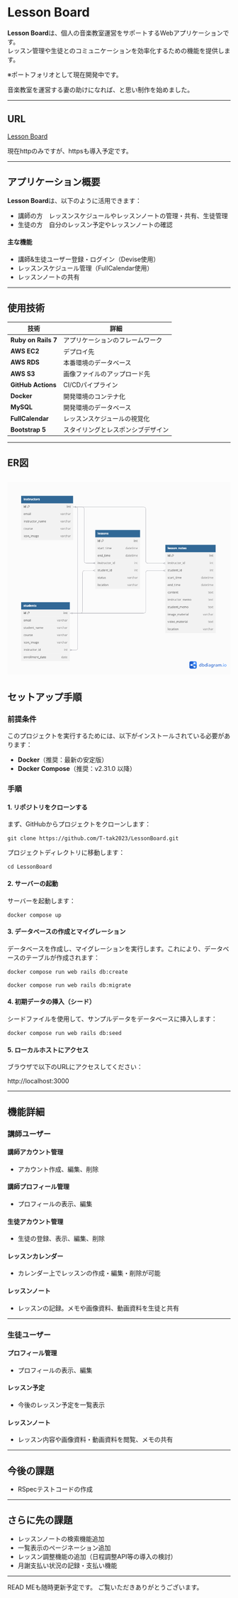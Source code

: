 # Lesson Board
 
**Lesson Board**は、個人の音楽教室運営をサポートするWebアプリケーションです。<br>
レッスン管理や生徒とのコミュニケーションを効率化するための機能を提供します。

 ※ポートフォリオとして現在開発中です。 

音楽教室を運営する妻の助けになれば、と思い制作を始めました。
 
---

## URL

[Lesson Board](http://54.92.39.204/)

現在httpのみですが、httpsも導入予定です。

---

## アプリケーション概要

**Lesson Board**は、以下のように活用できます：

- 講師の方　レッスンスケジュールやレッスンノートの管理・共有、生徒管理  
- 生徒の方　自分のレッスン予定やレッスンノートの確認

#### 主な機能

- 講師&生徒ユーザー登録・ログイン（Devise使用）
- レッスンスケジュール管理（FullCalendar使用）
- レッスンノートの共有

---

## 使用技術

| 技術               | 詳細                                |
|--------------------|-------------------------------------|
| **Ruby on Rails 7** | アプリケーションのフレームワーク |
| **AWS EC2**         | デプロイ先     |
| **AWS RDS**         | 本番環境のデータベース              |
| **AWS S3**          | 画像ファイルのアップロード先          |
| **GitHub Actions**  | CI/CDパイプライン                  |
| **Docker**          | 開発環境のコンテナ化                |
| **MySQL**           | 開発環境のデータベース              |
| **FullCalendar**    | レッスンスケジュールの視覚化         |
| **Bootstrap 5**     | スタイリングとレスポンシブデザイン   |

---
## ER図
![ER Diagram](er_diagram.png)
---

## セットアップ手順

### 前提条件

このプロジェクトを実行するためには、以下がインストールされている必要があります：

- **Docker**（推奨：最新の安定版）
- **Docker Compose**（推奨：v2.31.0 以降）

### 手順

#### **1. リポジトリをクローンする**

まず、GitHubからプロジェクトをクローンします：

```
git clone https://github.com/T-tak2023/LessonBoard.git
```
プロジェクトディレクトリに移動します：
```
cd LessonBoard
```

#### **2. サーバーの起動**

サーバーを起動します：
```
docker compose up  
```
#### **3. データベースの作成とマイグレーション**

データベースを作成し、マイグレーションを実行します。これにより、データベースのテーブルが作成されます：
```
docker compose run web rails db:create
```
```
docker compose run web rails db:migrate  
```
#### **4. 初期データの挿入（シード）**

シードファイルを使用して、サンプルデータをデータベースに挿入します：
```
docker compose run web rails db:seed  
```

#### **5. ローカルホストにアクセス**
ブラウザで以下のURLにアクセスしてください：

http://localhost:3000  


---

## 機能詳細

### 講師ユーザー

#### 講師アカウント管理
- アカウント作成、編集、削除

#### 講師プロフィール管理
- プロフィールの表示、編集

#### 生徒アカウント管理
- 生徒の登録、表示、編集、削除

#### レッスンカレンダー
- カレンダー上でレッスンの作成・編集・削除が可能

#### レッスンノート
- レッスンの記録。メモや画像資料、動画資料を生徒と共有

---

### 生徒ユーザー

#### プロフィール管理
- プロフィールの表示、編集

#### レッスン予定
- 今後のレッスン予定を一覧表示

#### レッスンノート
- レッスン内容や画像資料・動画資料を閲覧、メモの共有

---

## 今後の課題

- RSpecテストコードの作成

---

## さらに先の課題

- レッスンノートの検索機能追加
- 一覧表示のページネーション追加
- レッスン調整機能の追加（日程調整API等の導入の検討）
- 月謝支払い状況の記録・支払い機能

---

READ MEも随時更新予定です。
ご覧いただきありがとうございます。
